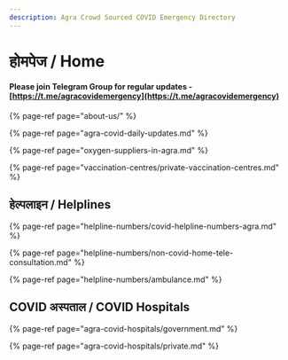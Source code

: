 ```yaml
---
description: Agra Crowd Sourced COVID Emergency Directory
---
```


# होमपेज / Home

#### Please join Telegram Group for regular updates - [https://t.me/agracovidemergency](https://t.me/agracovidemergency)

{% page-ref page="about-us/" %}

{% page-ref page="agra-covid-daily-updates.md" %}

{% page-ref page="oxygen-suppliers-in-agra.md" %}

{% page-ref page="vaccination-centres/private-vaccination-centres.md" %}

## हेल्पलाइन / Helplines

{% page-ref page="helpline-numbers/covid-helpline-numbers-agra.md" %}

{% page-ref page="helpline-numbers/non-covid-home-tele-consultation.md" %}

{% page-ref page="helpline-numbers/ambulance.md" %}

## COVID अस्पताल / COVID Hospitals

{% page-ref page="agra-covid-hospitals/government.md" %}

{% page-ref page="agra-covid-hospitals/private.md" %}


